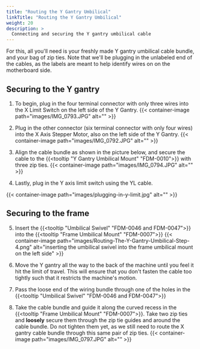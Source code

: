 ```yaml
---
title: "Routing the Y Gantry Umbilical"
linkTitle: "Routing the Y Gantry Umbilical"
weight: 20
description: >
  Connecting and securing the Y gantry umbilical cable
---
```


For this, all you'll need is your freshly made Y gantry umbilical cable bundle, and your bag of zip ties. Note that we'll be plugging in the unlabeled end of the cables, as the labels are meant to help identify wires on on the motherboard side.

## Securing to the Y gantry

1. To begin, plug in the four terminal connector with only three wires into the X Limit Switch on the left side of the Y Gantry.
  {{< container-image path="images/IMG_0793.JPG" alt="" >}}

2. Plug in the other connector (six terminal connector with only four wires) into the X Axis Stepper Motor, also on the left side of the Y Gantry.
  {{< container-image path="images/IMG_0792.JPG" alt="" >}}

3. Align the cable bundle as shown in the picture below, and secure the cable to the {{<tooltip "Y Gantry Umbilical Mount" "FDM-0010">}} with three zip ties.
  {{< container-image path="images/IMG_0794.JPG" alt="" >}}

4. Lastly, plug in the Y axis limit switch using the YL cable.

{{< container-image path="images/plugging-in-y-limit.jpg" alt="" >}}

## Securing to the frame

5. Insert the {{<tooltip "Umbilical Swivel" "FDM-0046 and FDM-0047">}} into the {{<tooltip "Frame Umbilical Mount" "FDM-0007">}}
  {{< container-image path="images/Routing-The-Y-Gantry-Umbilical-Step-4.png" alt="inserting the umbilical swivel into the frame umbilical mount on the left side" >}}

6. Move the Y gantry all the way to the back of the machine until you feel it hit the limit of travel. This will ensure that you don't fasten the cable too tightly such that it restricts the machine's motion.

7. Pass the loose end of the wiring bundle through one of the holes in the {{<tooltip "Umbilical Swivel" "FDM-0046 and FDM-0047">}}

8. Take the cable bundle and guide it along the curved recess in the {{<tooltip "Frame Umbilical Mount" "FDM-0007">}}. Take two zip ties and **loosely** secure them through the zip tie guides and around the cable bundle. Do not tighten them yet, as we still need to route the X gantry cable bundle through this same pair of zip ties.
  {{< container-image path="images/IMG_0797.JPG" alt="" >}}
